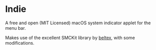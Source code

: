 # Indie

A free and open (MIT Licensed) macOS system indicator applet for the menu bar.

Makes use of the excellent SMCKit library by [beltex](https://github.com/beltex/SMCKit), with
some modifications.
